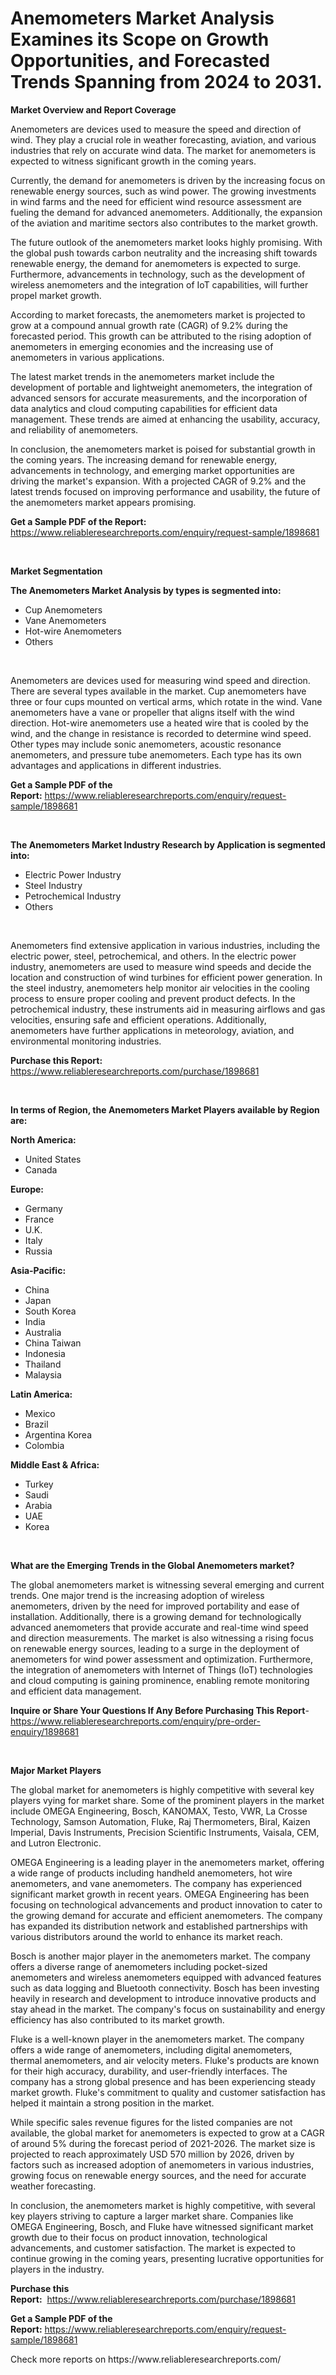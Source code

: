 <p><h1>Anemometers Market Analysis Examines its Scope on Growth Opportunities, and Forecasted Trends Spanning from 2024 to 2031.</h1></p><p><strong>Market Overview and Report Coverage</strong></p>
<p><p>Anemometers are devices used to measure the speed and direction of wind. They play a crucial role in weather forecasting, aviation, and various industries that rely on accurate wind data. The market for anemometers is expected to witness significant growth in the coming years.</p><p>Currently, the demand for anemometers is driven by the increasing focus on renewable energy sources, such as wind power. The growing investments in wind farms and the need for efficient wind resource assessment are fueling the demand for advanced anemometers. Additionally, the expansion of the aviation and maritime sectors also contributes to the market growth.</p><p>The future outlook of the anemometers market looks highly promising. With the global push towards carbon neutrality and the increasing shift towards renewable energy, the demand for anemometers is expected to surge. Furthermore, advancements in technology, such as the development of wireless anemometers and the integration of IoT capabilities, will further propel market growth.</p><p>According to market forecasts, the anemometers market is projected to grow at a compound annual growth rate (CAGR) of 9.2% during the forecasted period. This growth can be attributed to the rising adoption of anemometers in emerging economies and the increasing use of anemometers in various applications. </p><p>The latest market trends in the anemometers market include the development of portable and lightweight anemometers, the integration of advanced sensors for accurate measurements, and the incorporation of data analytics and cloud computing capabilities for efficient data management. These trends are aimed at enhancing the usability, accuracy, and reliability of anemometers.</p><p>In conclusion, the anemometers market is poised for substantial growth in the coming years. The increasing demand for renewable energy, advancements in technology, and emerging market opportunities are driving the market's expansion. With a projected CAGR of 9.2% and the latest trends focused on improving performance and usability, the future of the anemometers market appears promising.</p></p>
<p><strong>Get a Sample PDF of the Report:</strong> <a href="https://www.reliableresearchreports.com/enquiry/request-sample/1898681">https://www.reliableresearchreports.com/enquiry/request-sample/1898681</a></p>
<p>&nbsp;</p>
<p><strong>Market Segmentation</strong></p>
<p><strong>The Anemometers Market Analysis by types is segmented into:</strong></p>
<p><ul><li>Cup Anemometers</li><li>Vane Anemometers</li><li>Hot-wire Anemometers</li><li>Others</li></ul></p>
<p>&nbsp;</p>
<p><p>Anemometers are devices used for measuring wind speed and direction. There are several types available in the market. Cup anemometers have three or four cups mounted on vertical arms, which rotate in the wind. Vane anemometers have a vane or propeller that aligns itself with the wind direction. Hot-wire anemometers use a heated wire that is cooled by the wind, and the change in resistance is recorded to determine wind speed. Other types may include sonic anemometers, acoustic resonance anemometers, and pressure tube anemometers. Each type has its own advantages and applications in different industries.</p></p>
<p><strong>Get a Sample PDF of the Report:</strong>&nbsp;<a href="https://www.reliableresearchreports.com/enquiry/request-sample/1898681">https://www.reliableresearchreports.com/enquiry/request-sample/1898681</a></p>
<p>&nbsp;</p>
<p><strong>The Anemometers Market Industry Research by Application is segmented into:</strong></p>
<p><ul><li>Electric Power Industry</li><li>Steel Industry</li><li>Petrochemical Industry</li><li>Others</li></ul></p>
<p>&nbsp;</p>
<p><p>Anemometers find extensive application in various industries, including the electric power, steel, petrochemical, and others. In the electric power industry, anemometers are used to measure wind speeds and decide the location and construction of wind turbines for efficient power generation. In the steel industry, anemometers help monitor air velocities in the cooling process to ensure proper cooling and prevent product defects. In the petrochemical industry, these instruments aid in measuring airflows and gas velocities, ensuring safe and efficient operations. Additionally, anemometers have further applications in meteorology, aviation, and environmental monitoring industries.</p></p>
<p><strong>Purchase this Report:</strong>&nbsp; <a href="https://www.reliableresearchreports.com/purchase/1898681">https://www.reliableresearchreports.com/purchase/1898681</a></p>
<p>&nbsp;</p>
<p><strong>In terms of Region, the Anemometers Market Players available by Region are:</strong></p>
<p>
    <p> <strong> North America: </strong>
        <ul>
            <li>United States</li>
            <li>Canada</li>
        </ul>
        </p> 
    <p> <strong> Europe: </strong>
        <ul>
            <li>Germany</li>
            <li>France</li>
            <li>U.K.</li>
            <li>Italy</li>
            <li>Russia</li>
        </ul>
        </p> 
    <p> <strong> Asia-Pacific: </strong>
        <ul>
            <li>China</li>
            <li>Japan</li>
            <li>South Korea</li>
            <li>India</li>
            <li>Australia</li>
            <li>China Taiwan</li>
            <li>Indonesia</li>
            <li>Thailand</li>
            <li>Malaysia</li>
        </ul>
        </p> 
    <p> <strong> Latin America: </strong>
        <ul>
            <li>Mexico</li>
            <li>Brazil</li>
            <li>Argentina Korea</li>
            <li>Colombia</li>
        </ul>
        </p> 
    <p> <strong> Middle East & Africa: </strong>
        <ul>
            <li>Turkey</li>
            <li>Saudi</li>
            <li>Arabia</li>
            <li>UAE</li>
            <li>Korea</li>
        </ul>
    </p>
    </p>
<p>&nbsp;</p>
<p><strong>What are the Emerging Trends in the Global Anemometers market?</strong></p>
<p><p>The global anemometers market is witnessing several emerging and current trends. One major trend is the increasing adoption of wireless anemometers, driven by the need for improved portability and ease of installation. Additionally, there is a growing demand for technologically advanced anemometers that provide accurate and real-time wind speed and direction measurements. The market is also witnessing a rising focus on renewable energy sources, leading to a surge in the deployment of anemometers for wind power assessment and optimization. Furthermore, the integration of anemometers with Internet of Things (IoT) technologies and cloud computing is gaining prominence, enabling remote monitoring and efficient data management.</p></p>
<p><strong>Inquire or Share Your Questions If Any Before Purchasing This Report</strong>- <a href="https://www.reliableresearchreports.com/enquiry/pre-order-enquiry/1898681">https://www.reliableresearchreports.com/enquiry/pre-order-enquiry/1898681</a></p>
<p>&nbsp;</p>
<p><strong>Major Market Players</strong></p>
<p><p>The global market for anemometers is highly competitive with several key players vying for market share. Some of the prominent players in the market include OMEGA Engineering, Bosch, KANOMAX, Testo, VWR, La Crosse Technology, Samson Automation, Fluke, Raj Thermometers, Biral, Kaizen Imperial, Davis Instruments, Precision Scientific Instruments, Vaisala, CEM, and Lutron Electronic.</p><p>OMEGA Engineering is a leading player in the anemometers market, offering a wide range of products including handheld anemometers, hot wire anemometers, and vane anemometers. The company has experienced significant market growth in recent years. OMEGA Engineering has been focusing on technological advancements and product innovation to cater to the growing demand for accurate and efficient anemometers. The company has expanded its distribution network and established partnerships with various distributors around the world to enhance its market reach.</p><p>Bosch is another major player in the anemometers market. The company offers a diverse range of anemometers including pocket-sized anemometers and wireless anemometers equipped with advanced features such as data logging and Bluetooth connectivity. Bosch has been investing heavily in research and development to introduce innovative products and stay ahead in the market. The company's focus on sustainability and energy efficiency has also contributed to its market growth.</p><p>Fluke is a well-known player in the anemometers market. The company offers a wide range of anemometers, including digital anemometers, thermal anemometers, and air velocity meters. Fluke's products are known for their high accuracy, durability, and user-friendly interfaces. The company has a strong global presence and has been experiencing steady market growth. Fluke's commitment to quality and customer satisfaction has helped it maintain a strong position in the market.</p><p>While specific sales revenue figures for the listed companies are not available, the global market for anemometers is expected to grow at a CAGR of around 5% during the forecast period of 2021-2026. The market size is projected to reach approximately USD 570 million by 2026, driven by factors such as increased adoption of anemometers in various industries, growing focus on renewable energy sources, and the need for accurate weather forecasting.</p><p>In conclusion, the anemometers market is highly competitive, with several key players striving to capture a larger market share. Companies like OMEGA Engineering, Bosch, and Fluke have witnessed significant market growth due to their focus on product innovation, technological advancements, and customer satisfaction. The market is expected to continue growing in the coming years, presenting lucrative opportunities for players in the industry.</p></p>
<p><strong>Purchase this Report:</strong>&nbsp;&nbsp;<a href="https://www.reliableresearchreports.com/purchase/1898681">https://www.reliableresearchreports.com/purchase/1898681</a></p>
<p></p>
<p><strong>Get a Sample PDF of the Report:</strong>&nbsp;<a href="https://www.reliableresearchreports.com/enquiry/request-sample/1898681">https://www.reliableresearchreports.com/enquiry/request-sample/1898681</a></p>
<p>Check more reports on https://www.reliableresearchreports.com/</p>